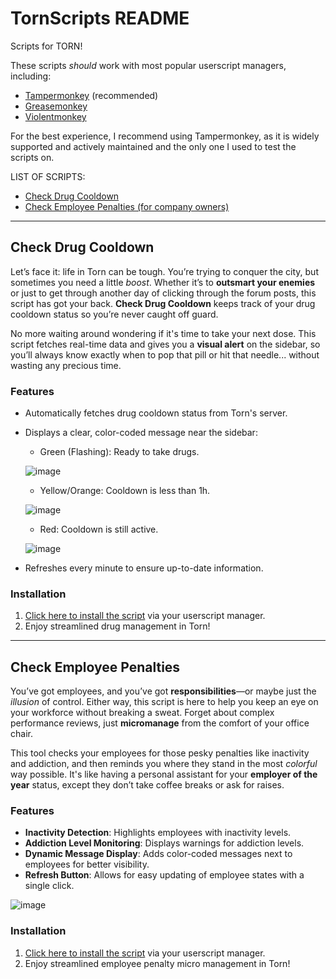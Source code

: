 # TornScripts README
Scripts for TORN!

These scripts _should_ work with most popular userscript managers, including:

  - [Tampermonkey](https://www.tampermonkey.net/) (recommended)
  - [Greasemonkey](https://addons.mozilla.org/en-US/firefox/addon/greasemonkey/)
  - [Violentmonkey](https://violentmonkey.github.io/)

For the best experience, I recommend using Tampermonkey, as it is widely supported and actively maintained and the only one I used to test the scripts on.

LIST OF SCRIPTS:
- [Check Drug Cooldown](#check-drug-cooldown)
- [Check Employee Penalties (for company owners)](#check-employee-penalties)
  
_______
## Check Drug Cooldown

Let’s face it: life in Torn can be tough. You’re trying to conquer the city, but sometimes you need a little *boost*. Whether it’s to **outsmart your enemies** or just to get through another day of clicking through the forum posts, this script has got your back. **Check Drug Cooldown** keeps track of your drug cooldown status so you’re never caught off guard.

No more waiting around wondering if it's time to take your next dose. This script fetches real-time data and gives you a **visual alert** on the sidebar, so you’ll always know exactly when to pop that pill or hit that needle... without wasting any precious time.

### Features

  - Automatically fetches drug cooldown status from Torn's server.
  - Displays a clear, color-coded message near the sidebar:
    
    - Green (Flashing): Ready to take drugs.
      
    ![image](https://github.com/user-attachments/assets/a83fe944-967d-49a7-a7b8-f2b6f5b7b52a)

    - Yellow/Orange: Cooldown is less than 1h.
      
    ![image](https://github.com/user-attachments/assets/93b5f4a7-6128-4614-bd2a-8423bafb7481)

    - Red: Cooldown is still active.
      
    ![image](https://github.com/user-attachments/assets/dffee9d0-0657-4833-8d79-540c57b8b53c)

  - Refreshes every minute to ensure up-to-date information.

### Installation

   1. [Click here to install the script](https://raw.githubusercontent.com/Liienn/TornScripts/main/check-drug-cooldown.user.js) via your userscript manager.
   2. Enjoy streamlined drug management in Torn!

______
## Check Employee Penalties

You’ve got employees, and you’ve got **responsibilities**—or maybe just the *illusion* of control. Either way, this script is here to help you keep an eye on your workforce without breaking a sweat. Forget about complex performance reviews, just **micromanage** from the comfort of your office chair. 

This tool checks your employees for those pesky penalties like inactivity and addiction, and then reminds you where they stand in the most *colorful* way possible. It's like having a personal assistant for your **employer of the year** status, except they don’t take coffee breaks or ask for raises.

### Features
  - **Inactivity Detection**: Highlights employees with inactivity levels.
  - **Addiction Level Monitoring**: Displays warnings for addiction levels.
  - **Dynamic Message Display**: Adds color-coded messages next to employees for better visibility.
  - **Refresh Button**: Allows for easy updating of employee states with a single click.

![image](https://github.com/user-attachments/assets/d1e9441f-6af9-4579-81e7-469156f85b03)


### Installation

  1. [Click here to install the script](https://raw.githubusercontent.com/Liienn/TornScripts/main/employee-company-tool.user.js) via your userscript manager.
  2. Enjoy streamlined employee penalty micro management in Torn!
